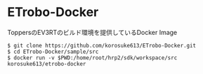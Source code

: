# ETrobo-Docker
ToppersのEV3RTのビルド環境を提供しているDocker Image


```
$ git clone https://github.com/korosuke613/ETrobo-Docker.git
$ cd ETrobo-Docker/sample/src
$ docker run -v $PWD:/home/root/hrp2/sdk/workspace/src korosuke613/etrobo-docker
```
